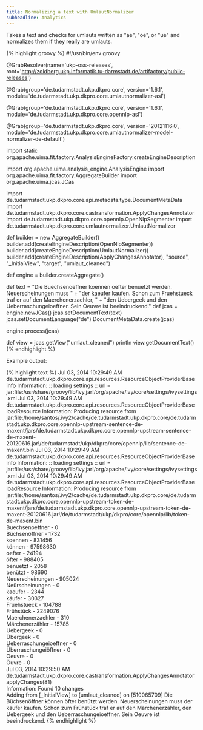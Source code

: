 ```yaml
---
title: Normalizing a text with UmlautNormalizer
subheadline: Analytics
---
```


Takes a text and checks for umlauts written as "ae", "oe", or "ue" and normalizes them if they really are umlauts.

{% highlight groovy %}
#!/usr/bin/env groovy

@GrabResolver(name='ukp-oss-releases',
      root='http://zoidberg.ukp.informatik.tu-darmstadt.de/artifactory/public-releases')

@Grab(group='de.tudarmstadt.ukp.dkpro.core', version='1.6.1',
     module='de.tudarmstadt.ukp.dkpro.core.umlautnormalizer-asl')

@Grab(group='de.tudarmstadt.ukp.dkpro.core', version='1.6.1',
     module='de.tudarmstadt.ukp.dkpro.core.opennlp-asl')

@Grab(group='de.tudarmstadt.ukp.dkpro.core', version='20121116.0',
     module='de.tudarmstadt.ukp.dkpro.core.umlautnormalizer-model-normalizer-de-default')

import static org.apache.uima.fit.factory.AnalysisEngineFactory.createEngineDescription

import org.apache.uima.analysis_engine.AnalysisEngine
import org.apache.uima.fit.factory.AggregateBuilder
import org.apache.uima.jcas.JCas

import de.tudarmstadt.ukp.dkpro.core.api.metadata.type.DocumentMetaData
import de.tudarmstadt.ukp.dkpro.core.castransformation.ApplyChangesAnnotator
import de.tudarmstadt.ukp.dkpro.core.opennlp.OpenNlpSegmenter
import de.tudarmstadt.ukp.dkpro.core.umlautnormalizer.UmlautNormalizer


def builder = new AggregateBuilder()
builder.add(createEngineDescription(OpenNlpSegmenter))
builder.add(createEngineDescription(UmlautNormalizer))
builder.add(createEngineDescription(ApplyChangesAnnotator), "source",
        "_InitialView", "target", "umlaut_cleaned")

def engine = builder.createAggregate()

def text = "Die Buechsenoeffner koennen oefter benuetzt werden. Neuerscheinungen muss " +
           "der kaeufer kaufen. Schon zum Fruehstueck traf er auf den Maerchenerzaehler, " +
           "den Uebergeek und den Ueberraschungeioeffner. Sein Oeuvre ist beeindruckend."
def jcas = engine.newJCas()
jcas.setDocumentText(text)
jcas.setDocumentLanguage("de")
DocumentMetaData.create(jcas)

engine.process(jcas)

def view = jcas.getView("umlaut_cleaned")
println view.getDocumentText()
{% endhighlight %}

Example output:

{% highlight text %}
Jul 03, 2014 10:29:49 AM de.tudarmstadt.ukp.dkpro.core.api.resources.ResourceObjectProviderBase info
Information: :: loading settings :: url = jar:file:/usr/share/groovy/lib/ivy.jar!/org/apache/ivy/core/settings/ivysettings.xml
Jul 03, 2014 10:29:49 AM de.tudarmstadt.ukp.dkpro.core.api.resources.ResourceObjectProviderBase loadResource
Information: Producing resource from jar:file:/home/santos/.ivy2/cache/de.tudarmstadt.ukp.dkpro.core/de.tudarmstadt.ukp.dkpro.core.opennlp-upstream-sentence-de-maxent/jars/de.tudarmstadt.ukp.dkpro.core.opennlp-upstream-sentence-de-maxent-20120616.jar!/de/tudarmstadt/ukp/dkpro/core/opennlp/lib/sentence-de-maxent.bin
Jul 03, 2014 10:29:49 AM de.tudarmstadt.ukp.dkpro.core.api.resources.ResourceObjectProviderBase info
Information: :: loading settings :: url = jar:file:/usr/share/groovy/lib/ivy.jar!/org/apache/ivy/core/settings/ivysettings.xml
Jul 03, 2014 10:29:49 AM de.tudarmstadt.ukp.dkpro.core.api.resources.ResourceObjectProviderBase loadResource
Information: Producing resource from jar:file:/home/santos/.ivy2/cache/de.tudarmstadt.ukp.dkpro.core/de.tudarmstadt.ukp.dkpro.core.opennlp-upstream-token-de-maxent/jars/de.tudarmstadt.ukp.dkpro.core.opennlp-upstream-token-de-maxent-20120616.jar!/de/tudarmstadt/ukp/dkpro/core/opennlp/lib/token-de-maxent.bin                                                                                                                                                     
Buechsenoeffner - 0                                                                                                                                                                                                                 
Büchsenöffner - 1732                                                                                                                                                                                                                
koennen - 831456                                                                                                                                                                                                                    
können - 97598630                                                                                                                                                                                                                   
oefter - 24194                                                                                                                                                                                                                      
öfter - 988405                                                                                                                                                                                                                      
benuetzt - 2058                                                                                                                                                                                                                     
benützt - 98690                                                                                                                                                                                                                     
Neuerscheinungen - 905024                                                                                                                                                                                                           
Neürscheinungen - 0                                                                                                                                                                                                                 
kaeufer - 2344                                                                                                                                                                                                                      
käufer - 30327                                                                                                                                                                                                                      
Fruehstueck - 104788                                                                                                                                                                                                                
Frühstück - 2249076                                                                                                                                                                                                                 
Maerchenerzaehler - 310                                                                                                                                                                                                             
Märchenerzähler - 15785                                                                                                                                                                                                             
Uebergeek - 0                                                                                                                                                                                                                       
Übergeek - 0                                                                                                                                                                                                                        
Ueberraschungeioeffner - 0                                                                                                                                                                                                          
Überraschungeiöffner - 0                                                                                                                                                                                                            
Oeuvre - 0                                                                                                                                                                                                                          
Öuvre - 0                                                                                                                                                                                                                           
Jul 03, 2014 10:29:50 AM de.tudarmstadt.ukp.dkpro.core.castransformation.ApplyChangesAnnotator applyChanges(81)                                                                                                                     
Information: Found 10 changes                                                                                                                                                                                                       
Adding from [_InitialView] to [umlaut_cleaned] on [510065709]
Die Büchsenöffner können öfter benützt werden. Neuerscheinungen muss der käufer kaufen. Schon zum Frühstück traf er auf den Märchenerzähler, den Uebergeek und den Ueberraschungeioeffner. Sein Oeuvre ist beeindruckend.
{% endhighlight %}
